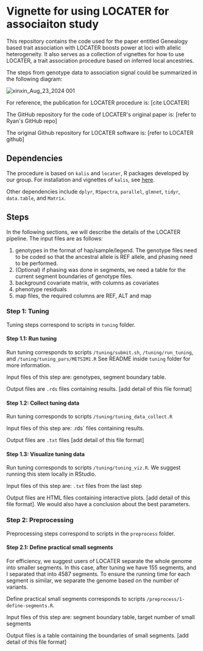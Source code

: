 # Vignette for using LOCATER for associaiton study

This repository contains the code used for the paper entitled Genealogy based trait association with LOCATER boosts power at loci with allelic heterogeneity. It also serves as a collection of vignettes for how to use LOCATER, a trait association procedure based on inferred local ancestries.

The steps from genotype data to association signal could be summarized in the following diagram:

![xinxin_Aug_23_2024 001](https://github.com/user-attachments/assets/13c23064-4cc6-4f6e-bc20-5f449f9de1a8)

For reference, the publication for LOCATER procedure is: [cite LOCATER]

The GitHub repository for the code of LOCATER's original paper is: [refer to Ryan's GitHub repo]

The original Github repository for LOCATER software is: [refer to LOCATER github]

## Dependencies

The procedure is based on `kalis` and `locater`, R packages developed by our group. For installation and vignettes of `kalis`, see [here](https://kalis.louisaslett.com/index.html).

Other dependencies include `dplyr`, `RSpectra`, `parallel`, `glmnet`, `tidyr`, `data.table`, and `Matrix`.

## Steps

In the following sections, we will describe the details of the LOCATER pipeline. The input files are as follows:
1. genotypes in the format of hap/sample/legend. The genotype files need to be coded so that the ancestral allele is REF allele, and phasing need to be performed.
2. (Optional) if phasing was done in segments, we need a table for the current segment boundaries of genotype files.
3. background covariate matrix, with columns as covariates
4. phenotype residuals
5. map files, the required columns are REF, ALT and map

### Step 1: Tuning

Tuning steps correspond to scripts in `tuning` folder. 

#### Step 1.1: Run tuning

Run tuning corresponds to scripts `/tuning/submit.sh`, `/tuning/run_tuning`, and `/tuning/tuning_pars/METSIM1.R` See README inside  `tuning` folder for more information.

Input files of this step are: genotypes, segment boundary table. 

Output files are `.rds` files containing results. [add detail of this file format]

#### Step 1.2: Collect tuning data

Run tuning corresponds to scripts `/tuning/tuning_data_collect.R`

Input files of this step are: .rds` files containing results.

Output files are `.txt` files [add detail of this file format]

#### Step 1.3: Visualize tuning data

Run tuning corresponds to scripts `/tuning/tuning_viz.R`. We suggest running this stem locally in RStudio.

Input files of this step are: `.txt` files from the last step

Output files are HTML files containing interactive plots. [add detail of this file format]. We would also have a conclusion about the best parameters.

### Step 2: Preprocessing

Preprocessing steps correspond to scripts in the `preprocess` folder. 


#### Step 2.1: Define practical small segments

For efficiency, we suggest users of LOCATER separate the whole genome into smaller segments. In this case, after tuning we have 155 segments, and I separated that into 4587 segments. To ensure the running time for each segment is similar, we separate the genome based on the number of variants. 

Define practical small segments corresponds to scripts `/preprocess/1-define-segments.R`.

Input files of this step are: segment boundary table, target number of small segments

Output files is a table containing the boundaries of small segments. [add detail of this file format]





